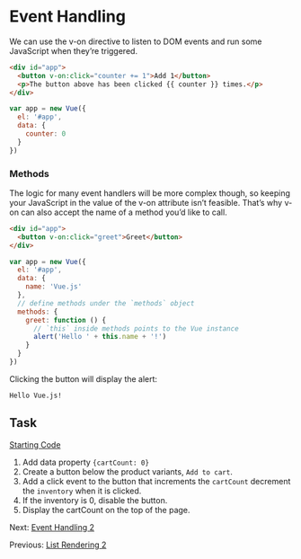 # Event Handling
We can use the v-on directive to listen to DOM events and run some JavaScript when they’re triggered.

```html
<div id="app">
  <button v-on:click="counter += 1">Add 1</button>
  <p>The button above has been clicked {{ counter }} times.</p>
</div>
```
```javascript
var app = new Vue({
  el: '#app',
  data: {
    counter: 0
  }
})
```

### Methods
The logic for many event handlers will be more complex though, so keeping your JavaScript in the value of the v-on attribute isn’t feasible. That’s why v-on can also accept the name of a method you’d like to call.

```html
<div id="app">
  <button v-on:click="greet">Greet</button>
</div>
```
```javascript
var app = new Vue({
  el: '#app',
  data: {
    name: 'Vue.js'
  },
  // define methods under the `methods` object
  methods: {
    greet: function () {
      // `this` inside methods points to the Vue instance
      alert('Hello ' + this.name + '!')
    }
  }
})
```
Clicking the button will display the alert:
```
Hello Vue.js!
```
## Task
[Starting Code](https://jsfiddle.net/agv4dhzt/11/)

1. Add data property `{cartCount: 0}`
2. Create a button below the product variants, `Add to cart`.
3. Add a click event to the button that increments the `cartCount` decrement the `inventory` when it is clicked.
4. If the inventory is 0, disable the button.
5. Display the cartCount on the top of the page.

Next: [Event Handling 2](https://github.com/kristandre/vue-workshop/blob/master/Event_Handling_2/event_handling_2.md)

Previous: [List Rendering 2](https://github.com/kristandre/vue-workshop/blob/master/List_Rendering_2/list_rendering_2.md)

